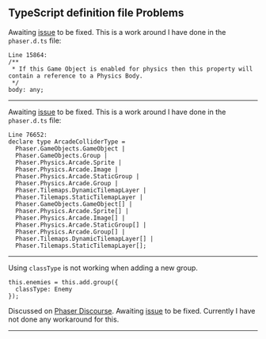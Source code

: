 ## TypeScript definition file Problems

Awaiting [issue](https://github.com/photonstorm/phaser3-docs/issues/19) to be fixed.
This is a work around I have done in the `phaser.d.ts` file:

```
Line 15864:
/**
 * If this Game Object is enabled for physics then this property will contain a reference to a Physics Body.
 */
body: any;
```

---

Awaiting [issue](https://github.com/photonstorm/phaser3-docs/issues/71) to be fixed.
This is a work around I have done in the `phaser.d.ts` file:

```
Line 76652:
declare type ArcadeColliderType =
  Phaser.GameObjects.GameObject |
  Phaser.GameObjects.Group |
  Phaser.Physics.Arcade.Sprite |
  Phaser.Physics.Arcade.Image |
  Phaser.Physics.Arcade.StaticGroup |
  Phaser.Physics.Arcade.Group |
  Phaser.Tilemaps.DynamicTilemapLayer |
  Phaser.Tilemaps.StaticTilemapLayer |
  Phaser.GameObjects.GameObject[] |
  Phaser.Physics.Arcade.Sprite[] |
  Phaser.Physics.Arcade.Image[] |
  Phaser.Physics.Arcade.StaticGroup[] |
  Phaser.Physics.Arcade.Group[] |
  Phaser.Tilemaps.DynamicTilemapLayer[] |
  Phaser.Tilemaps.StaticTilemapLayer[];
```

---

Using `classType` is not working when adding a new group.

```
this.enemies = this.add.group({
  classType: Enemy
});
```

Discussed on [Phaser Discourse](https://phaser.discourse.group/t/changes-to-groupconfig-in-3-16-1/1167/4).
Awaiting [issue](https://github.com/photonstorm/phaser3-docs/issues/26) to be fixed.
Currently I have not done any workaround for this.

---
